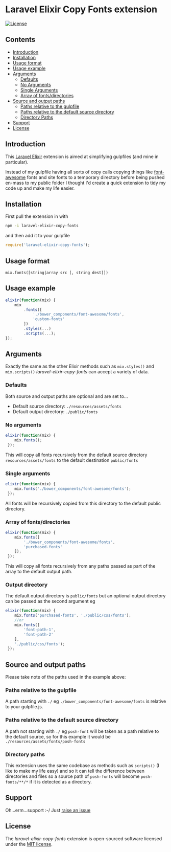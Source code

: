 # Laravel Elixir Copy Fonts extension
[![License](https://poser.pugx.org/laravel/framework/license.svg)](https://packagist.org/packages/laravel/framework)

## Contents
 * [Introduction](https://github.com/GrandadEvans/laravel-elixir-copy-fonts#introduction)
 * [Installation](https://github.com/GrandadEvans/laravel-elixir-copy-fonts#installation)
 * [Usage format](https://github.com/GrandadEvans/laravel-elixir-copy-fonts#usage-format)
 * [Usage example](https://github.com/GrandadEvans/laravel-elixir-copy-fonts#usage-example)
 * [Arguments](https://github.com/GrandadEvans/laravel-elixir-copy-fonts#arguments  )
    * [Defaults](https://github.com/GrandadEvans/laravel-elixir-copy-fonts#defaults)
    * [No Arguments](https://github.com/GrandadEvans/laravel-elixir-copy-fonts#no-arguments)
    * [Single Arguments](https://github.com/GrandadEvans/laravel-elixir-copy-fonts#single-arguments)
    * [Array of fonts/directories](https://github.com/GrandadEvans/laravel-elixir-copy-fonts#array-of-fontsdirectories)
 * [Source and output paths](https://github.com/GrandadEvans/laravel-elixir-copy-fonts#source-and-output-paths)
    * [Paths relative to the gulpfile](https://github.com/GrandadEvans/laravel-elixir-copy-fonts#paths-relative-to-the-gulpfile)
    * [Paths relative to the default source directory](https://github.com/GrandadEvans/laravel-elixir-copy-fonts#paths-relative-to-the-default-source-directory)
    * [Directory Paths](https://github.com/GrandadEvans/laravel-elixir-copy-fonts#directory-paths)
 * [Support](https://github.com/GrandadEvans/laravel-elixir-copy-fonts#support)
 * [License](https://github.com/GrandadEvans/laravel-elixir-copy-fonts#license)

## Introduction
This [Laravel Elixir](https://laravel.com/docs/master/elixir) extension is aimed at simplifying gulpfiles 
(and mine in particular).

Instead of my gulpfile having all sorts of copy calls copying things
like [font-awesome](http://fontawesome.io/) fonts and site fonts to a temporary directory before 
being pushed en-mass to my public folder I thought I'd create a quick 
extension to tidy my code up and make my life easier.

## Installation
First pull the extension in with
```sh
npm -i laravel-elixir-copy-fonts
```
and then add it to your gulpfile
```js
require('laravel-elixir-copy-fonts');
```

## Usage format
```mix.fonts([string|array src [, string dest]])```

## Usage example
```js
elixir(function(mix) {
    mix
        .fonts([
            './bower_components/font-awesome/fonts',
            'custom-fonts'
        ])
        .styles(...)
        .scripts(...);
});
```

## Arguments
Exactly the same as the other Elixir methods such as ```mix.styles()```
 and ```mix.scripts()``` *laravel-elixir-copy-fonts* can accept a 
 variety of data.

### Defaults
Both source and output paths are optional and are set to...
 * Default source directory: ```./resources/assets/fonts```
 * Default output directory: ```./public/fonts```
 
### No arguments
```js
elixir(function(mix) {
    mix.fonts();
 });
```
This will copy all fonts recursively from the default source directory
```resources/assets/fonts``` to the default destination
 ```public/fonts```

### Single arguments
```js
elixir(function(mix) {
    mix.fonts('./bower_components/font-awesome/fonts');
 });
```
All fonts will be recursively copied from this directory to the default
public directory.

### Array of fonts/directories
```js
elixir(function(mix) {
    mix.fonts([
        './bower_components/font-awesome/fonts',
        'purchased-fonts'
    ]);
 });
```
This will copy all fonts recursively from any paths passed as part of
the array to the default output path.

### Output directory
The default output directory is ```public/fonts``` but an optional 
output directory can be passed as the second argument eg
```js
elixir(function(mix) {
    mix.fonts('purchased-fonts', './public/css/fonts');
    //or
    mix.fonts([
        'font-path-1',
        'font-path-2'
    ],
    './public/css/fonts');
 });
```

## Source and output paths
Please take note of the paths used in the example above:
### Paths relative to the gulpfile
A path starting with ```./``` eg 
```./bower_components/font-awesome/fonts``` is relative to your 
gulpfile.js.
### Paths relative to the default source directory
A path not starting with ```./``` eg ```posh-font``` will be taken 
as a path relative to the default source, so for this example it would 
be
```./resources/assets/fonts/posh-fonts```
### Directory paths
This extension uses the same codebase as methods such as ```scripts()```
 (I like to make my life easy) and so it can tell the difference between
directories and files so a source path of ```posh-fonts``` will become
```posh-fonts/**/*``` if it is detected as a directory.

## Support
Oh...erm...support :-/ Just [raise an issue](https://github.com/GrandadEvans/laravel-elixir-copy-fonts/issues])

## License

The *laravel-elixir-copy-fonts* extension is open-sourced software licensed under the [MIT license](http://opensource.org/licenses/MIT).
